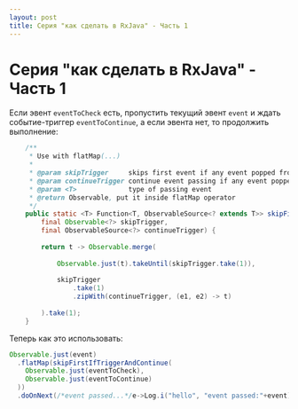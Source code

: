 ```yaml
---
layout: post
title: Серия "как сделать в RxJava" - Часть 1
---
```

# Серия "как сделать в RxJava" - Часть 1

Если эвент `eventToCheck` есть, пропустить текущий эвент `event` и ждать событие-триггер `eventToContinue`, а если эвента нет, то продолжить выполнение:

```java
	/**
	 * Use with flatMap(...)
	 *
	 * @param skipTrigger     skips first event if any event popped from skipTrigger
	 * @param continueTrigger continue event passing if any event popped from continueTrigger
	 * @param <T>             type of passing event
	 * @return Observable, put it inside flatMap operator
	 */
	public static <T> Function<T, ObservableSource<? extends T>> skipFirstIfTriggerAndContinue(
		final Observable<?> skipTrigger,
		final ObservableSource<?> continueTrigger) {
		
		return t -> Observable.merge(
			
			Observable.just(t).takeUntil(skipTrigger.take(1)),
			
			skipTrigger
				.take(1)
				.zipWith(continueTrigger, (e1, e2) -> t)
		
		).take(1);
	}
```

Теперь как это использовать:

```java
Observable.just(event)
  .flatMap(skipFirstIfTriggerAndContinue(
    Observable.just(eventToCheck),
    Observable.just(eventToContinue)
  ))
  .doOnNext(/*event passed...*/e->Log.i("hello", "event passed:"+event)
```
